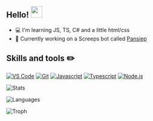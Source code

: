 ## Hello! <img src="https://raw.githubusercontent.com/pieterbrandsen/pieterbrandsen/master/wave.gif" width="30px">

- 💻 I'm learning JS, TS, C# and a little html/css
- 💪 Currently working on a Screeps bot called [Pansiep](https://github.com/pieterbrandsen/Pansiep)

## Skills and tools ✏️

[![VS Code](https://img.shields.io/badge/VS%20Code-007acc?style=for-the-badge&logo=visual-studio-code&logoColor=white)](https://code.visualstudio.com)
[![Git](https://img.shields.io/badge/Git-f05032?style=for-the-badge&logo=git&logoColor=white)](https://git-scm.com/)
[![Javascript](https://img.shields.io/badge/Javascript-f7df1e?style=for-the-badge&logo=javascript&logoColor=white)](https://developer.mozilla.org/en-US/docs/Web/JavaScript)
[![Typescript](https://img.shields.io/badge/Typescript-007acc?style=for-the-badge&logo=typescript&logoColor=white)](https://www.typescriptlang.org/)
[![Node.js](https://img.shields.io/badge/Node.js-339933?style=for-the-badge&logo=node.js&logoColor=white)](https://nodejs.org/en/)

![Stats](https://github-readme-stats.vercel.app/api?username=pieterbrandsen&theme=dark&include_all_commits=true&count_private=true&show_icons=true&hide_rank=false)


![Languages](https://github-readme-stats.vercel.app/api/top-langs/?username=pieterbrandsen&layout=compact&theme=dark)


![Troph](https://github-profile-trophy.vercel.app/?username=pieterbrandsen&theme=monokai&margin-w=10")
